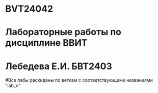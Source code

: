 # BVT24042
# Лабораторные работы по дисциплине ВВИТ 
# Лебедева Е.И. БВТ2403
#Все лабы раскиданы по веткам с соответствующими названиями "lab_n"
